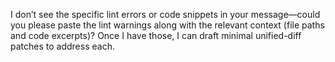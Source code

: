 I don’t see the specific lint errors or code snippets in your message—could you please paste the lint warnings along with the relevant context (file paths and code excerpts)? Once I have those, I can draft minimal unified-diff patches to address each.